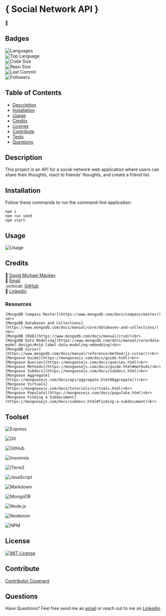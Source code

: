 
# { Social Network API }
🤳
## Badges

<img src="https://img.shields.io/github/languages/count/davidmichaelmackey/social-network-api?color=FF9AA2&style=for-the-badge" alt="Languages" /><br>
<img src="https://img.shields.io/github/languages/top/davidmichaelmackey/social-network-api?color=FFB7B2&style=for-the-badge" alt="Top Language" /><br>
<img src="https://img.shields.io/github/languages/code-size/davidmichaelmackey/social-network-api?color=FFDAC1&style=for-the-badge" alt="Code Size" /><br>
<img src="https://img.shields.io/github/repo-size/davidmichaelmackey/social-network-api?color=E2F0CB&style=for-the-badge" alt="Repo Size" /><br>
<img src="https://img.shields.io/github/last-commit/davidmichaelmackey/social-network-api?color=B5EAD7&style=for-the-badge" alt="Last Commit" /><br>
<img src="https://img.shields.io/github/followers/davidmichaelmackey?style=for-the-badge" alt="Followers" />

## Table of Contents

- [Description](#description)
- [Installation](#installation)
- [Usage](#usage)
- [Credits](#credits)
- [License](#license)
- [Contribute](#contribute)
- [Tests](#tests)
- [Questions](#questions)

## Description
This project is an API for a social network web application where users can share their thoughts, react to friends’ thoughts, and create a friend list.

## Installation
Follow these commands to run the command-line application:  

    npm i
    npm run seed
    npm start

## Usage

  ![Usage](assets/images/screenshot.png)

## Credits

:bust_in_silhouette: [David Michael Mackey](https://www.notion.so/davidmichaelmackey/David-Mackey-a59ce61a996840d6a933e3b135673467?pvs=4)<br>
:email: [Email](mailto:davidmackey@hey.com)<br>
:octocat: [GitHub](https://github.com/davidmichaelmackey/)<br>
:briefcase: [Linkedin](https://linkedin.com/in/davidmichaelmackey/)<br>



### Resources

    [MongoDB Compass Master](https://www.mongodb.com/docs/compass/master/)<br>
    [MongoDB Databases and Collections](https://www.mongodb.com/docs/manual/core/databases-and-collections/)<br>
    [MongoDB CRUD](https://www.mongodb.com/docs/manual/crud/)<br>
    [MongoDB Data Modeling](https://www.mongodb.com/docs/manual/core/data-model-design/#std-label-data-modeling-embedding)<br>
    [MongoDB Cursor](https://www.mongodb.com/docs/manual/reference/method/js-cursor/)<br>
    [Mongoose Guide](https://mongoosejs.com/docs/guide.html)<br>
    [Mongoose Queries](https://mongoosejs.com/docs/queries.html)<br>
    [Mongoose Methods](https://mongoosejs.com/docs/guide.html#methods)<br>
    [Mongoose Subdocs](https://mongoosejs.com/docs/subdocs.html)<br>
    [Mongoose Aggregate](https://mongoosejs.com/docs/api/aggregate.html#Aggregate())<br>
    [Mongoose Virtuals](https://mongoosejs.com/docs/tutorials/virtuals.html)<br>
    [Mongoose Populate](https://mongoosejs.com/docs/populate.html)<br>
    [Mongoose Finding a Subdocument](https://mongoosejs.com/docs/subdocs.html#finding-a-subdocument)<br>

## Toolset

![Express](https://img.shields.io/badge/Express-000000?style=for-the-badge&logo=Express&logoColor=000000&labelColor=gray)

![Git](https://img.shields.io/badge/Git-F05032?style=for-the-badge&logo=Git&logoColor=F05032&labelColor=gray)

![GitHub](https://img.shields.io/badge/GitHub-181717?style=for-the-badge&logo=GitHub&logoColor=181717&labelColor=gray)

![Insomnia](https://img.shields.io/badge/Insomnia-4000BF?style=for-the-badge&logo=Insomnia&logoColor=4000BF&labelColor=gray)

![iTerm2](https://img.shields.io/badge/iTerm2-000000?style=for-the-badge&logo=iTerm2&logoColor=000000&labelColor=gray)

![JavaScript](https://img.shields.io/badge/JavaScript-F7DF1E?style=for-the-badge&logo=JavaScript&logoColor=F7DF1E&labelColor=gray)

![Markdown](https://img.shields.io/badge/Markdown-000000?style=for-the-badge&logo=Markdown&logoColor=000000&labelColor=gray)

![MongoDB](https://img.shields.io/badge/MongoDB-47A248?style=for-the-badge&logo=MongoDB&logoColor=47A248&labelColor=gray)

![Node.js](https://img.shields.io/badge/Node.js-339933?style=for-the-badge&logo=Node.js&logoColor=339933&labelColor=gray)

![Nodemon](https://img.shields.io/badge/Nodemon-76D04B?style=for-the-badge&logo=Nodemon&logoColor=76D04B&labelColor=gray)

![NPM](https://img.shields.io/badge/NPM-CB3837?style=for-the-badge&logo=NPM&logoColor=CB3837&labelColor=gray)

## License

<a href="https://opensource.org/licenses/MIT"><img src="https://img.shields.io/badge/License-MIT-A31F34?style=for-the-badge" alt="MIT License"/></a>

## Contribute

[Contributor Covenant](https://www.contributor-covenant.org/)

## Questions

Have Questions? Feel free send me an [email](mailto:davidmackey@hey.com) or reach out to me on [Linkedin](https://linkedin.com/in/davidmichaelmackey/).

